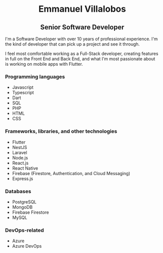 <h1 align="center">Emmanuel Villalobos</h1>
<h2 align="center">Senior Software Developer</h3>

I'm a Software Developer with over 10 years of professional experience. I'm the kind of developer that can pick up a project and see it through.

I feel most comfortable working as a Full-Stack developer, creating features in full on the Front End and Back End, and what I'm most passionate about is working on mobile apps with Flutter.

<h3>Programming languages</h3>
<ul>
  <li>Javascript</li>
  <li>Typescript</li>
  <li>Dart</li>
  <li>SQL</li>
  <li>PHP</li>
  <li>HTML</li>
  <li>CSS</li>
</ul>

<h3>Frameworks, libraries, and other technologies</h3>
<ul>
  <li>Flutter</li>
  <li>NestJS</li>
  <li>Laravel</li>
  <li>Node.js</li>
  <li>React.js</li>
  <li>React Native</li>
  <li>Firebase (Firestore, Authentication, and Cloud Messaging)</li>
  <li>Express.js</li>
</ul>

<h3>Databases</h3>
<ul>
  <li>PostgreSQL</li>
  <li>MongoDB</li>
  <li>Firebase Firestore</li>
  <li>MySQL</li>
</ul>

<h3>DevOps-related</h3>
<ul>
  <li>Azure</li>
  <li>Azure DevOps</li>
</ul>

